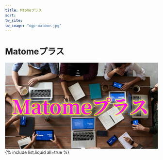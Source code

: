 ```yaml
---
title: Mtomeプラス
sort: 
tw_site: 
tw_image: "ogp-matome.jpg"  
---
```

# Matomeプラス  
![Matomeプラス](ogp-matome.jpg)  
{% include list.liquid all=true %}
